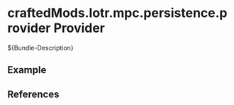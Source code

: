 # craftedMods.lotr.mpc.persistence.provider Provider

${Bundle-Description}

## Example

## References

